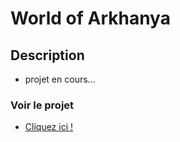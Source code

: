 # World of Arkhanya

## Description

- projet en cours...

### Voir le projet
* [Cliquez ici !](https://anthonydweb.github.io/worldofarkhanya/)